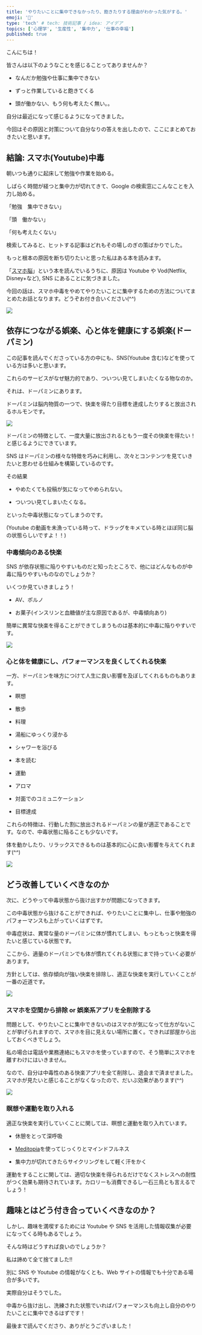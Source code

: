 ```yaml
---
title: 'やりたいことに集中できなかったり、飽きたりする理由がわかった気がする。'
emoji: '💭'
type: 'tech' # tech: 技術記事 / idea: アイデア
topics: ['心理学', '生産性', '集中力', '仕事の幸福']
published: true
---
```


こんにちは！

皆さんは以下のようなことを感じることってありませんか？

- なんだか勉強や仕事に集中できない

- ずっと作業していると飽きてくる

- 頭が働かない、もう何も考えたく無い。。

自分は最近になって感じるようになってきました。

今回はその原因と対策について自分なりの答えを出したので、ここにまとめておきたいと思います。

## 結論: スマホ(Youtube)中毒

朝いつも通りに起床して勉強や作業を始める。

しばらく時間が経つと集中力が切れてきて、Google の検索窓にこんなことを入力し始める。

「勉強　集中できない」

「頭　働かない」

「何も考えたくない」

検索してみると、ヒットする記事はどれもその場しのぎの策ばかりでした。

もっと根本の原因を断ち切りたいと思った私はある本を読みます。

「[スマホ脳](https://www.amazon.co.jp/%E3%82%B9%E3%83%9E%E3%83%9B%E8%84%B3-%E6%96%B0%E6%BD%AE%E6%96%B0%E6%9B%B8-%E3%82%A2%E3%83%B3%E3%83%87%E3%82%B7%E3%83%A5%E3%83%BB%E3%83%8F%E3%83%B3%E3%82%BB%E3%83%B3/dp/4106108828/ref=sr_1_1?adgrpid=128632534505&gclid=CjwKCAiAv9ucBhBXEiwA6N8nYNSeSLzDKkxk79fczQxZS7coUCzjav59yI8CjPi3RfYqOY0VPHII5BoCKvUQAvD_BwE&hvadid=557838818772&hvdev=c&hvlocphy=1009298&hvnetw=g&hvqmt=e&hvrand=10692227729475961128&hvtargid=kwd-334058381208&hydadcr=16035_13486735&jp-ad-ap=0&keywords=%E3%82%B9%E3%83%9E%E3%83%9B+%E8%84%B3&qid=1670896174&s=books&sr=1-1)」という本を読んでいるうちに、原因は Youtube や Vod(Netflix, Disney+など), SNS にあることに気づきました。

今回の話は、スマホ中毒をやめてやりたいことに集中するための方法についてまとめたお話となります。どうぞお付き合いください(^^)

![](/images/disital-addiction-1024x576.png)

## 依存につながる娯楽、心と体を健康にする娯楽(ドーパミン)

この記事を読んでくださっている方の中にも、SNS(Youtube 含む)などを使っている方は多いと思います。

これらのサービスがなぜ魅力的であり、ついつい見てしまいたくなる物なのか。

それは、ドーパミンにあります。

ドーパミンは脳内物質の一つで、快楽を得たり目標を達成したりすると放出されるホルモンです。

![](/images/disital-addiction-1-1024x576.png)

ドーパミンの特徴として、一度大量に放出されるともう一度その快楽を得たい！と感じるようにできています。

SNS はドーパミンの様々な特徴を巧みに利用し、次々とコンテンツを見ていきたいと思わせる仕組みを構築しているのです。

その結果

- やめたくても投稿が気になってやめられない。

- ついつい見てしまいたくなる。

といった中毒状態になってしまうのです。

(Youtube の動画を未漁っている時って、ドラッグをキメている時とほぼ同じ脳の状態らしいですよ！！)

### 中毒傾向のある快楽

SNS が依存状態に陥りやすいものだと知ったところで、他にはどんなものが中毒に陥りやすいものなのでしょうか？

いくつか見ていきましょう！

- AV、ポルノ

- お菓子(インスリンと血糖値が主な原因であるが、中毒傾向あり)

簡単に異常な快楽を得ることができてしまうものは基本的に中毒に陥りやすいです。

![](/images/disital-addiction-2-1024x576.png)

### 心と体を健康にし、パフォーマンスを良くしてくれる快楽

一方、ドーパミンを味方につけて人生に良い影響を及ぼしてくれるものもあります。

- 瞑想

- 散歩

- 料理

- 湯船にゆっくり浸かる

- シャワーを浴びる

- 本を読む

- 運動

- アロマ

- 対面でのコミュニケーション

- 目標達成

これらの特徴は、行動した割に放出されるドーパミンの量が適正であることです。なので、中毒状態に陥ることも少ないです。

体を動かしたり、リラックスできるものは基本的に心に良い影響を与えてくれます(^^)

![](/images/disital-addiction-3-1024x576.png)

## どう改善していくべきなのか

次に、どうやって中毒状態から抜け出すかが問題になってきます。

この中毒状態から抜けることができれば、やりたいことに集中し、仕事や勉強のパフォーマンスも上がっていくはずです。

中毒症状は、異常な量のドーパミンに体が慣れてしまい、もっともっと快楽を得たいと感じている状態です。

ここから、適量のドーパミンでも体が慣れてくれる状態にまで持っていく必要があります。

方針としては、依存傾向が強い快楽を排除し、適正な快楽を実行していくことが一番の近道です。

![](/images/disital-addiction-4-1024x576.png)

### スマホを空間から排除 or 娯楽系アプリを全削除する

問題として、やりたいことに集中できないのはスマホが気になって仕方がないことが挙げられますので、スマホを目に見えない場所に置く。できれば部屋から出しておくべきでしょう。

私の場合は電話や業務連絡にもスマホを使っていますので、そう簡単にスマホを離すわけにはいきません。

なので、自分は中毒性のある快楽アプリを全て削除し、退会まで済ませました。スマホが見たいと感じることがなくなったので、だいぶ効果があります(^^)

![](/images/disital-addiction-5-1024x576.png)

### 瞑想や運動を取り入れる

適正な快楽を実行していくことに関しては、瞑想と運動を取り入れています。

- 休憩をとって深呼吸

- [Meditopia](https://meditopia.com/ja/)を使ってじっくりとマインドフルネス

- 集中力が切れてきたらサイクリングをして軽く汗をかく

運動をすることに関しては、適切な快楽を得られるだけでなくストレスへの耐性がつく効果も期待されています。カロリーも消費できるし一石三鳥とも言えるでしょう！

## 趣味とはどう付き合っていくべきなのか？

しかし、趣味を満喫するためには Youtube や SNS を活用した情報収集が必要になってくる時もあるでしょう。

そんな時はどうすれば良いのでしょうか？

私は諦めて全て捨てました!!

別に SNS や Youtube の情報がなくとも、Web サイトの情報でも十分である場合が多いです。

実際自分はそうでした。

中毒から抜け出し、洗練された状態でいればパフォーマンスも向上し自分のやりたいことに集中できるはずです！

最後まで読んでくださり、ありがとうございました！
